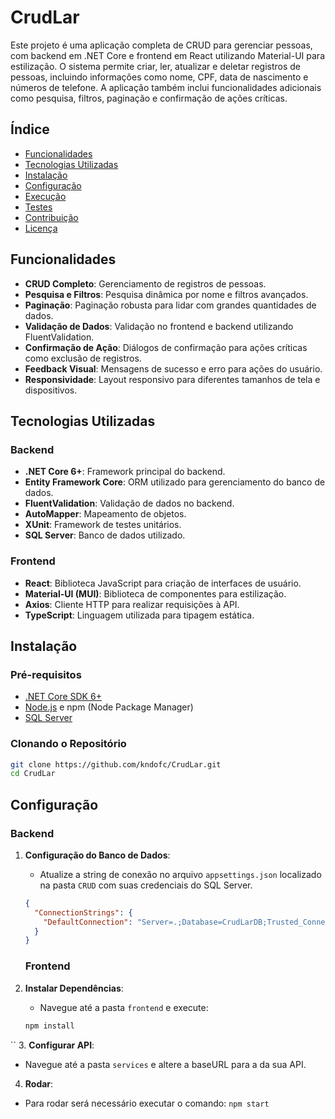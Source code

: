 # CrudLar

Este projeto é uma aplicação completa de CRUD para gerenciar pessoas, com backend em .NET Core e frontend em React utilizando Material-UI para estilização. O sistema permite criar, ler, atualizar e deletar registros de pessoas, incluindo informações como nome, CPF, data de nascimento e números de telefone. A aplicação também inclui funcionalidades adicionais como pesquisa, filtros, paginação e confirmação de ações críticas.

## Índice

- [Funcionalidades](#funcionalidades)
- [Tecnologias Utilizadas](#tecnologias-utilizadas)
- [Instalação](#instalação)
- [Configuração](#configuração)
- [Execução](#execução)
- [Testes](#testes)
- [Contribuição](#contribuição)
- [Licença](#licença)

## Funcionalidades

- **CRUD Completo**: Gerenciamento de registros de pessoas.
- **Pesquisa e Filtros**: Pesquisa dinâmica por nome e filtros avançados.
- **Paginação**: Paginação robusta para lidar com grandes quantidades de dados.
- **Validação de Dados**: Validação no frontend e backend utilizando FluentValidation.
- **Confirmação de Ação**: Diálogos de confirmação para ações críticas como exclusão de registros.
- **Feedback Visual**: Mensagens de sucesso e erro para ações do usuário.
- **Responsividade**: Layout responsivo para diferentes tamanhos de tela e dispositivos.

## Tecnologias Utilizadas

### Backend
- **.NET Core 6+**: Framework principal do backend.
- **Entity Framework Core**: ORM utilizado para gerenciamento do banco de dados.
- **FluentValidation**: Validação de dados no backend.
- **AutoMapper**: Mapeamento de objetos.
- **XUnit**: Framework de testes unitários.
- **SQL Server**: Banco de dados utilizado.

### Frontend
- **React**: Biblioteca JavaScript para criação de interfaces de usuário.
- **Material-UI (MUI)**: Biblioteca de componentes para estilização.
- **Axios**: Cliente HTTP para realizar requisições à API.
- **TypeScript**: Linguagem utilizada para tipagem estática.

## Instalação

### Pré-requisitos

- [.NET Core SDK 6+](https://dotnet.microsoft.com/download)
- [Node.js](https://nodejs.org/) e npm (Node Package Manager)
- [SQL Server](https://www.microsoft.com/sql-server)

### Clonando o Repositório

```bash
git clone https://github.com/kndofc/CrudLar.git
cd CrudLar
```
## Configuração

### Backend

1. **Configuração do Banco de Dados**:
   - Atualize a string de conexão no arquivo `appsettings.json` localizado na pasta `CRUD` com suas credenciais do SQL Server.

   ```json
   {
     "ConnectionStrings": {
       "DefaultConnection": "Server=.;Database=CrudLarDB;Trusted_Connection=True;MultipleActiveResultSets=true"
     }
   }
   ```
   ### Frontend

2. **Instalar Dependências**:
   - Navegue até a pasta `frontend` e execute:

   ```bash
   npm install
``
3. **Configurar API**:
  - Navegue até a pasta `services` e altere a baseURL para a da sua API.

4. **Rodar**:
  - Para rodar será necessário executar o comando:
    ``
   npm start
``
